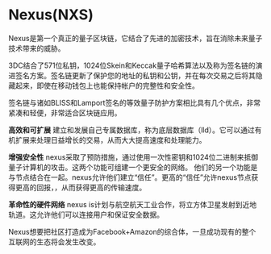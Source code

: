 # 

# Nexus(NXS)

Nexus是第一个真正的量子区块链，它结合了先进的加密技术，旨在消除未来量子技术带来的威胁。

3DC结合了571位私钥，1024位Skein和Keccak量子哈希算法以及称为签名链的演进签名方案。签名链更新了保护您的地址的私钥和公钥，并在每次交易之后将其隐藏起来，即使在移动钱包上也能保持帐户的完整性和安全性。

签名链与诸如BLISS和Lamport签名的等效量子防护方案相比具有几个优点，非常紧凑和轻便，非常适合区块链应用。

**高效和可扩展**
建立和发展自己专属数据库，称为底层数据库（lld）。它可以通过有机扩展来处理日益增长的交易，从而大大提高速度和处理能力。

**增强安全性**
nexus采取了预防措施，通过使用一次性密钥和1024位二进制来抵御量子计算机的攻击。这两个功能可组建一个更安全的网络。
他们的另一个功能是与节点结合在一起。nexus允许他们建立“信任”。更高的“信任”允许nexus节点获得更高的回报，，从而获得更高的传输速度。

**革命性的硬件网络**
nexus is计划与航空航天工业合作，将立方体卫星发射到近地轨道。这允许他们可以连接用户和保证安全数据。

Nexus想要把社区打造成为Facebook+Amazon的综合体，一旦成功现有的整个互联网的生态将会发生改变。

